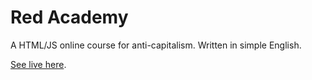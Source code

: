 # Red Academy

A HTML/JS online course for anti-capitalism. Written in simple English.

[See live here](https://phunanon.github.io/RedAcademy).
